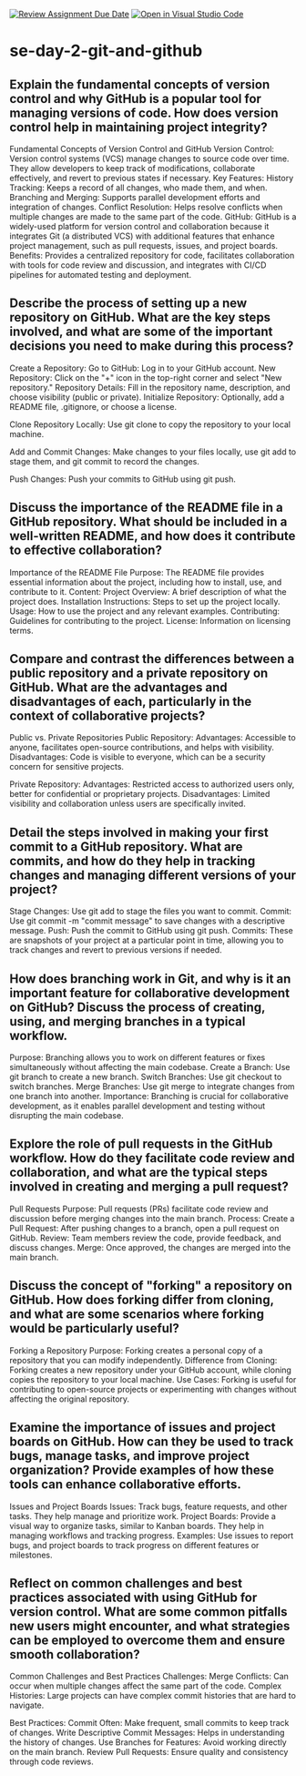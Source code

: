 [![Review Assignment Due Date](https://classroom.github.com/assets/deadline-readme-button-22041afd0340ce965d47ae6ef1cefeee28c7c493a6346c4f15d667ab976d596c.svg)](https://classroom.github.com/a/8wgCKhpZ)
[![Open in Visual Studio Code](https://classroom.github.com/assets/open-in-vscode-2e0aaae1b6195c2367325f4f02e2d04e9abb55f0b24a779b69b11b9e10269abc.svg)](https://classroom.github.com/online_ide?assignment_repo_id=15657088&assignment_repo_type=AssignmentRepo)
# se-day-2-git-and-github
## Explain the fundamental concepts of version control and why GitHub is a popular tool for managing versions of code. How does version control help in maintaining project integrity?
Fundamental Concepts of Version Control and GitHub
Version Control: Version control systems (VCS) manage changes to source code over time. They allow developers to keep track of modifications, collaborate effectively, and revert to previous states if necessary.
Key Features:
History Tracking: Keeps a record of all changes, who made them, and when.
Branching and Merging: Supports parallel development efforts and integration of changes.
Conflict Resolution: Helps resolve conflicts when multiple changes are made to the same part of the code.
GitHub: GitHub is a widely-used platform for version control and collaboration because it integrates Git (a distributed VCS) with additional features that enhance project management, such as pull requests, issues, and project boards.
Benefits: Provides a centralized repository for code, facilitates collaboration with tools for code review and discussion, and integrates with CI/CD pipelines for automated testing and deployment.

## Describe the process of setting up a new repository on GitHub. What are the key steps involved, and what are some of the important decisions you need to make during this process?
Create a Repository: 
Go to GitHub: Log in to your GitHub account.
New Repository: Click on the "+" icon in the top-right corner and select "New repository."
Repository Details: Fill in the repository name, description, and choose visibility (public or private).
Initialize Repository: Optionally, add a README file, .gitignore, or choose a license.

Clone Repository Locally:
Use git clone <repository-url> to copy the repository to your local machine.

Add and Commit Changes:
Make changes to your files locally, use git add to stage them, and git commit to record the changes.

Push Changes:
Push your commits to GitHub using git push.

## Discuss the importance of the README file in a GitHub repository. What should be included in a well-written README, and how does it contribute to effective collaboration?
Importance of the README File
Purpose: The README file provides essential information about the project, including how to install, use, and contribute to it.
Content:
Project Overview: A brief description of what the project does.
Installation Instructions: Steps to set up the project locally.
Usage: How to use the project and any relevant examples.
Contributing: Guidelines for contributing to the project.
License: Information on licensing terms.

## Compare and contrast the differences between a public repository and a private repository on GitHub. What are the advantages and disadvantages of each, particularly in the context of collaborative projects?
Public vs. Private Repositories
Public Repository:
Advantages: Accessible to anyone, facilitates open-source contributions, and helps with visibility.
Disadvantages: Code is visible to everyone, which can be a security concern for sensitive projects.

Private Repository:
Advantages: Restricted access to authorized users only, better for confidential or proprietary projects.
Disadvantages: Limited visibility and collaboration unless users are specifically invited.

## Detail the steps involved in making your first commit to a GitHub repository. What are commits, and how do they help in tracking changes and managing different versions of your project?
Stage Changes: Use git add <file-name> to stage the files you want to commit.
Commit: Use git commit -m "commit message" to save changes with a descriptive message.
Push: Push the commit to GitHub using git push.
Commits: These are snapshots of your project at a particular point in time, allowing you to track changes and revert to previous versions if needed.

## How does branching work in Git, and why is it an important feature for collaborative development on GitHub? Discuss the process of creating, using, and merging branches in a typical workflow.
Purpose: Branching allows you to work on different features or fixes simultaneously without affecting the main codebase.
Create a Branch: Use git branch <branch-name> to create a new branch.
Switch Branches: Use git checkout <branch-name> to switch branches.
Merge Branches: Use git merge <branch-name> to integrate changes from one branch into another.
Importance: Branching is crucial for collaborative development, as it enables parallel development and testing without disrupting the main codebase.

## Explore the role of pull requests in the GitHub workflow. How do they facilitate code review and collaboration, and what are the typical steps involved in creating and merging a pull request?
Pull Requests
Purpose: Pull requests (PRs) facilitate code review and discussion before merging changes into the main branch.
Process: 
Create a Pull Request: After pushing changes to a branch, open a pull request on GitHub.
Review: Team members review the code, provide feedback, and discuss changes.
Merge: Once approved, the changes are merged into the main branch.

## Discuss the concept of "forking" a repository on GitHub. How does forking differ from cloning, and what are some scenarios where forking would be particularly useful?
Forking a Repository
Purpose: Forking creates a personal copy of a repository that you can modify independently.
Difference from Cloning: Forking creates a new repository under your GitHub account, while cloning copies the repository to your local machine.
Use Cases: Forking is useful for contributing to open-source projects or experimenting with changes without affecting the original repository.

## Examine the importance of issues and project boards on GitHub. How can they be used to track bugs, manage tasks, and improve project organization? Provide examples of how these tools can enhance collaborative efforts.
Issues and Project Boards
Issues: Track bugs, feature requests, and other tasks. They help manage and prioritize work.
Project Boards: Provide a visual way to organize tasks, similar to Kanban boards. They help in managing workflows and tracking progress.
Examples: Use issues to report bugs, and project boards to track progress on different features or milestones.

## Reflect on common challenges and best practices associated with using GitHub for version control. What are some common pitfalls new users might encounter, and what strategies can be employed to overcome them and ensure smooth collaboration?
Common Challenges and Best Practices
Challenges:
Merge Conflicts: Can occur when multiple changes affect the same part of the code.
Complex Histories: Large projects can have complex commit histories that are hard to navigate.

Best Practices:
Commit Often: Make frequent, small commits to keep track of changes.
Write Descriptive Commit Messages: Helps in understanding the history of changes.
Use Branches for Features: Avoid working directly on the main branch.
Review Pull Requests: Ensure quality and consistency through code reviews.
